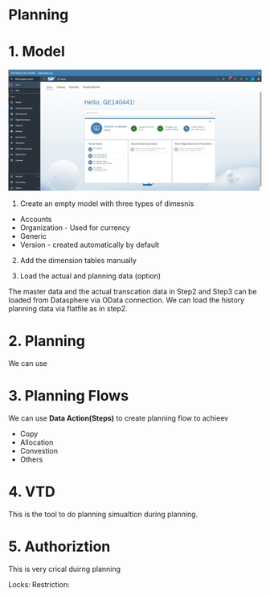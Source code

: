 # Planning

# 1. Model

![alt text](/SAC/images/Overview.png)

1. Create an empty model with three types of dimesnis

- Accounts
- Organization - Used for currency
- Generic
- Version - created automatically by default

2. Add the dimension tables manually

3. Load the actual and planning data (option)

The master data and the actual transcation data in Step2 and Step3 can be loaded from Datasphere via OData connection. We can load the history planning data via flatfile as in step2.


# 2. Planning 

We can use 

# 3. Planning Flows
We can use **Data Action(Steps)** to create planning flow to achieev
- Copy
- Allocation
- Convestion
- Others

# 4. VTD

This is the tool to do planning simualtion during planning.

# 5. Authoriztion

This is very crical duirng planning

Locks:
Restriction:
